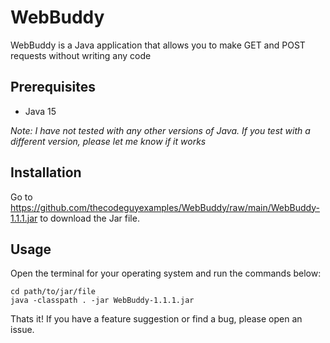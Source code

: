 # WebBuddy
WebBuddy is a Java application that allows you to make GET and POST requests without writing any code

## Prerequisites
 - Java 15

*Note: I have not tested with any other versions of Java. If you test with a different version, please let me know if it works*

## Installation
Go to https://github.com/thecodeguyexamples/WebBuddy/raw/main/WebBuddy-1.1.1.jar to download the Jar file.

## Usage
Open the terminal for your operating system and run the commands below:
~~~
cd path/to/jar/file
java -classpath . -jar WebBuddy-1.1.1.jar
~~~

Thats it! If you have a feature suggestion or find a bug, please open an issue.
